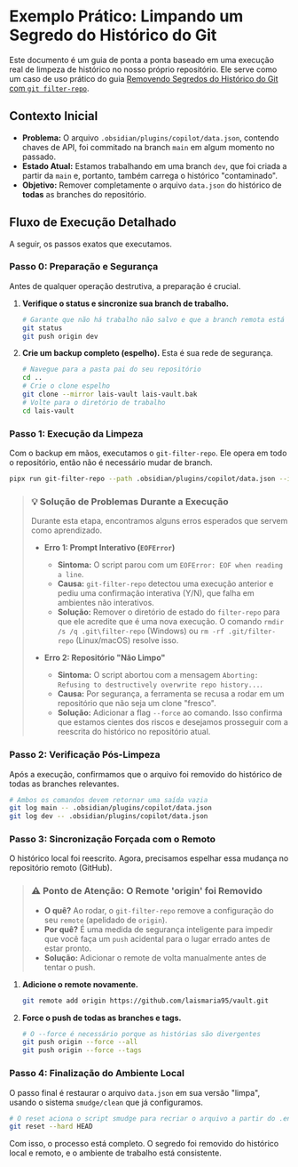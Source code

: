 # Exemplo Prático: Limpando um Segredo do Histórico do Git

Este documento é um guia de ponta a ponta baseado em uma execução real de limpeza de histórico no nosso próprio repositório. Ele serve como um caso de uso prático do guia [Removendo Segredos do Histórico do Git com `git filter-repo`](./removendo-segredos-com-git-filter-repo.md).

## Contexto Inicial

- **Problema:** O arquivo `.obsidian/plugins/copilot/data.json`, contendo chaves de API, foi commitado na branch `main` em algum momento no passado.
- **Estado Atual:** Estamos trabalhando em uma branch `dev`, que foi criada a partir da `main` e, portanto, também carrega o histórico "contaminado".
- **Objetivo:** Remover completamente o arquivo `data.json` do histórico de **todas** as branches do repositório.

## Fluxo de Execução Detalhado

A seguir, os passos exatos que executamos.

### Passo 0: Preparação e Segurança

Antes de qualquer operação destrutiva, a preparação é crucial.

1.  **Verifique o status e sincronize sua branch de trabalho.**

    ```bash
    # Garante que não há trabalho não salvo e que a branch remota está atualizada
    git status
    git push origin dev
    ```

2.  **Crie um backup completo (espelho).** Esta é sua rede de segurança.

    ```bash
    # Navegue para a pasta pai do seu repositório
    cd ..
    # Crie o clone espelho
    git clone --mirror lais-vault lais-vault.bak
    # Volte para o diretório de trabalho
    cd lais-vault
    ```

### Passo 1: Execução da Limpeza

Com o backup em mãos, executamos o `git-filter-repo`. Ele opera em todo o repositório, então não é necessário mudar de branch.

```bash
pipx run git-filter-repo --path .obsidian/plugins/copilot/data.json --invert-paths --force
```

> ### 💡 Solução de Problemas Durante a Execução
> 
> Durante esta etapa, encontramos alguns erros esperados que servem como aprendizado.
> 
> -   **Erro 1: Prompt Interativo (`EOFError`)**
>     -   **Sintoma:** O script parou com um `EOFError: EOF when reading a line`.
>     -   **Causa:** `git-filter-repo` detectou uma execução anterior e pediu uma confirmação interativa (Y/N), que falha em ambientes não interativos.
>     -   **Solução:** Remover o diretório de estado do `filter-repo` para que ele acredite que é uma nova execução. O comando `rmdir /s /q .git\filter-repo` (Windows) ou `rm -rf .git/filter-repo` (Linux/macOS) resolve isso.
> 
> -   **Erro 2: Repositório "Não Limpo"**
>     -   **Sintoma:** O script abortou com a mensagem `Aborting: Refusing to destructively overwrite repo history...`.
>     -   **Causa:** Por segurança, a ferramenta se recusa a rodar em um repositório que não seja um clone "fresco".
>     -   **Solução:** Adicionar a flag `--force` ao comando. Isso confirma que estamos cientes dos riscos e desejamos prosseguir com a reescrita do histórico no repositório atual.

### Passo 2: Verificação Pós-Limpeza

Após a execução, confirmamos que o arquivo foi removido do histórico de todas as branches relevantes.

```bash
# Ambos os comandos devem retornar uma saída vazia
git log main -- .obsidian/plugins/copilot/data.json
git log dev -- .obsidian/plugins/copilot/data.json
```

### Passo 3: Sincronização Forçada com o Remoto

O histórico local foi reescrito. Agora, precisamos espelhar essa mudança no repositório remoto (GitHub).

> ### ⚠️ Ponto de Atenção: O Remote 'origin' foi Removido
> 
> -   **O quê?** Ao rodar, o `git-filter-repo` remove a configuração do seu `remote` (apelidado de `origin`).
> -   **Por quê?** É uma medida de segurança inteligente para impedir que você faça um `push` acidental para o lugar errado antes de estar pronto.
> -   **Solução:** Adicionar o remote de volta manualmente antes de tentar o push.

1.  **Adicione o remote novamente.**

    ```bash
    git remote add origin https://github.com/laismaria95/vault.git
    ```

2.  **Force o push de todas as branches e tags.**

    ```bash
    # O --force é necessário porque as histórias são divergentes
    git push origin --force --all
    git push origin --force --tags
    ```

### Passo 4: Finalização do Ambiente Local

O passo final é restaurar o arquivo `data.json` em sua versão "limpa", usando o sistema `smudge/clean` que já configuramos.

```bash
# O reset aciona o script smudge para recriar o arquivo a partir do .env
git reset --hard HEAD
```

Com isso, o processo está completo. O segredo foi removido do histórico local e remoto, e o ambiente de trabalho está consistente.
